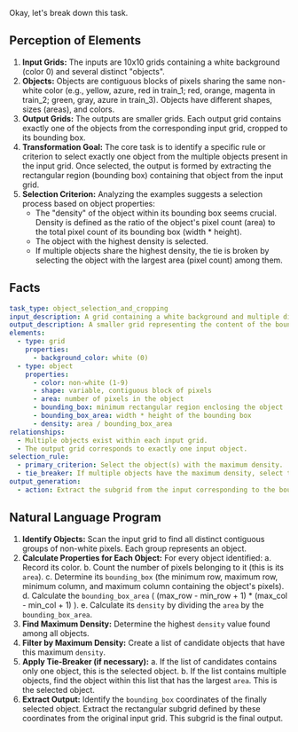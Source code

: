 Okay, let's break down this task.

## Perception of Elements

1.  **Input Grids:** The inputs are 10x10 grids containing a white background (color 0) and several distinct "objects".
2.  **Objects:** Objects are contiguous blocks of pixels sharing the same non-white color (e.g., yellow, azure, red in train_1; red, orange, magenta in train_2; green, gray, azure in train_3). Objects have different shapes, sizes (areas), and colors.
3.  **Output Grids:** The outputs are smaller grids. Each output grid contains exactly one of the objects from the corresponding input grid, cropped to its bounding box.
4.  **Transformation Goal:** The core task is to identify a specific rule or criterion to select exactly one object from the multiple objects present in the input grid. Once selected, the output is formed by extracting the rectangular region (bounding box) containing that object from the input grid.
5.  **Selection Criterion:** Analyzing the examples suggests a selection process based on object properties:
    *   The "density" of the object within its bounding box seems crucial. Density is defined as the ratio of the object's pixel count (area) to the total pixel count of its bounding box (width * height).
    *   The object with the highest density is selected.
    *   If multiple objects share the highest density, the tie is broken by selecting the object with the largest area (pixel count) among them.

## Facts


```yaml
task_type: object_selection_and_cropping
input_description: A grid containing a white background and multiple distinct objects (contiguous blocks of the same non-white color).
output_description: A smaller grid representing the content of the bounding box of a single selected object from the input grid.
elements:
  - type: grid
    properties:
      - background_color: white (0)
  - type: object
    properties:
      - color: non-white (1-9)
      - shape: variable, contiguous block of pixels
      - area: number of pixels in the object
      - bounding_box: minimum rectangular region enclosing the object
      - bounding_box_area: width * height of the bounding box
      - density: area / bounding_box_area
relationships:
  - Multiple objects exist within each input grid.
  - The output grid corresponds to exactly one input object.
selection_rule:
  - primary_criterion: Select the object(s) with the maximum density.
  - tie_breaker: If multiple objects have the maximum density, select the one with the largest area among them.
output_generation:
  - action: Extract the subgrid from the input corresponding to the bounding box of the selected object.
```


## Natural Language Program

1.  **Identify Objects:** Scan the input grid to find all distinct contiguous groups of non-white pixels. Each group represents an object.
2.  **Calculate Properties for Each Object:** For every object identified:
    a.  Record its color.
    b.  Count the number of pixels belonging to it (this is its `area`).
    c.  Determine its `bounding_box` (the minimum row, maximum row, minimum column, and maximum column containing the object's pixels).
    d.  Calculate the `bounding_box_area` ( (max\_row - min\_row + 1) * (max\_col - min\_col + 1) ).
    e.  Calculate its `density` by dividing the `area` by the `bounding_box_area`.
3.  **Find Maximum Density:** Determine the highest `density` value found among all objects.
4.  **Filter by Maximum Density:** Create a list of candidate objects that have this maximum `density`.
5.  **Apply Tie-Breaker (if necessary):**
    a.  If the list of candidates contains only one object, this is the selected object.
    b.  If the list contains multiple objects, find the object within this list that has the largest `area`. This is the selected object.
6.  **Extract Output:** Identify the `bounding_box` coordinates of the finally selected object. Extract the rectangular subgrid defined by these coordinates from the original input grid. This subgrid is the final output.
